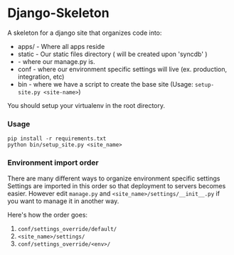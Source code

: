 # Django-Skeleton


A skeleton for a django site that organizes code into:

*   apps/ - Where all apps reside
*   static - Our static files directory ( will be created upon 'syncdb' )
*   <site-name> - where our manage.py is.
*   conf - where our environment specific settings will live (ex. production, integration, etc)
*   bin - where we have a script to create the base site (Usage: `setup-site.py <site-name>`)


You should setup your virtualenv in the root directory.

### Usage

	pip install -r requirements.txt
	python bin/setup_site.py <site_name>

### Environment import order

There are many different ways to organize environment specific settings
Settings are imported in this order so that deployment to servers becomes easier.
However edit `manage.py` and `<site_name>/settings/__init__.py` if you want to manage it in another way.

Here's how the order goes:

1. `conf/settings_override/default/`
2. `<site_name>/settings/`
3. `conf/settings_override/<env>/`
